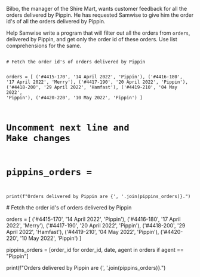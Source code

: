 Bilbo, the manager of the Shire Mart, wants customer feedback for all the orders delivered by Pippin. He has requested Samwise to give him the order id's of all the orders delivered by Pippin.

Help Samwise write a program that will filter out all the orders from `orders`, delivered by Pippin, and get only the order id of these orders. Use list comprehensions for the same.


<codeblock language="python" type="exercise" testMode="fixedInput">
<code>
# Fetch the order id's of orders delivered by Pippin

orders = [
  ('#4415-170', '14 April 2022', 'Pippin'),
  ('#4416-180', '17 April 2022', 'Merry'),
  ('#4417-190', '20 April 2022', 'Pippin'),
  ('#4418-200', '29 April 2022', 'Hamfast'),
  ('#4419-210', '04 May 2022', 'Pippin'),
  ('#4420-220', '10 May 2022', 'Pippin')
]

# Uncomment next line and Make changes
# pippins_orders =

print(f"Orders delivered by Pippin are {', '.join(pippins_orders)}.")
</code>

<solution>
# Fetch the order id's of orders delivered by Pippin

orders = [
  ('#4415-170', '14 April 2022', 'Pippin'),
  ('#4416-180', '17 April 2022', 'Merry'),
  ('#4417-190', '20 April 2022', 'Pippin'),
  ('#4418-200', '29 April 2022', 'Hamfast'),
  ('#4419-210', '04 May 2022', 'Pippin'),
  ('#4420-220', '10 May 2022', 'Pippin')
]

pippins_orders = [order_id for order_id, date, agent in orders if agent == "Pippin"]

print(f"Orders delivered by Pippin are {', '.join(pippins_orders)}.")
</solution>
</codeblock>
